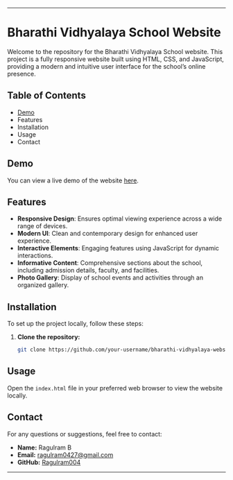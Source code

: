 
---

# Bharathi Vidhyalaya School Website

Welcome to the repository for the Bharathi Vidhyalaya School website. This project is a fully responsive website built using HTML, CSS, and JavaScript, providing a modern and intuitive user interface for the school’s online presence.

## Table of Contents
- [Demo](https://bharathyvidhyalaya.infinityfreeapp.com)
- Features
- Installation
- Usage
- Contact

## Demo
You can view a live demo of the website [here](https://bharathyvidhyalaya.infinityfreeapp.com).

## Features
- **Responsive Design**: Ensures optimal viewing experience across a wide range of devices.
- **Modern UI**: Clean and contemporary design for enhanced user experience.
- **Interactive Elements**: Engaging features using JavaScript for dynamic interactions.
- **Informative Content**: Comprehensive sections about the school, including admission details, faculty, and facilities.
- **Photo Gallery**: Display of school events and activities through an organized gallery.

## Installation
To set up the project locally, follow these steps:

1. **Clone the repository:**
   ```bash
   git clone https://github.com/your-username/bharathi-vidhyalaya-website.git
   ```

## Usage
Open the `index.html` file in your preferred web browser to view the website locally.



## Contact
For any questions or suggestions, feel free to contact:

- **Name:** Ragulram B
- **Email:** ragulram0427@gmail.com
- **GitHub:** [Ragulram004](https://github.com/Ragulram004)

---

